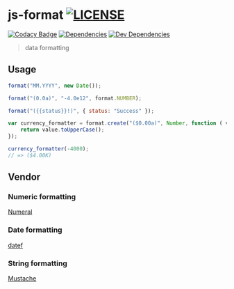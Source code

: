 
js-format [![LICENSE](https://img.shields.io/github/license/tsu-complete/js-format.svg)](https://github.com/tsu-complete/js-format/blob/master/LICENSE)
===
[![Codacy Badge](https://www.codacy.com/project/badge/fe402d05a90245b2848a3fee4171f0e1)](https://www.codacy.com/app/tsu-complete/js-format)
[![Dependencies](https://david-dm.org/tsu-complete/js-format.svg)](https://david-dm.org/tsu-complete/js-format)
[![Dev Dependencies](https://david-dm.org/tsu-complete/js-format/dev-status.svg)](https://david-dm.org/tsu-complete/js-format#info=devDependencies)

> data formatting

Usage
---

```js
format("MM.YYYY", new Date());

format("(0.0a)", "-4.0e12", format.NUMBER);

format("({{status}}!)", { status: "Success" });

var currency_formatter = format.create("($0.00a)", Number, function ( value ) {
    return value.toUpperCase();
});

currency_formatter(-4000);
// => ($4.00K)
```

Vendor
---

### Numeric formatting

[Numeral](https://github.com/adamwdraper/Numeral-js)

### Date formatting

[datef](https://github.com/hogart/datef)

### String formatting

[Mustache](https://github.com/janl/mustache.js)

